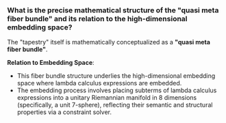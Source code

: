 ### What is the precise mathematical structure of the "quasi meta fiber bundle" and its relation to the high-dimensional embedding space?

The "tapestry" itself is mathematically conceptualized as a **"quasi meta fiber bundle"**.

**Relation to Embedding Space**:

*   This fiber bundle structure underlies the high-dimensional embedding space where lambda calculus expressions are embedded.
*   The embedding process involves placing subterms of lambda calculus expressions into a unitary Riemannian manifold in 8 dimensions (specifically, a unit 7-sphere), reflecting their semantic and structural properties via a constraint solver.